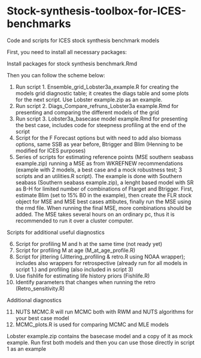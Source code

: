 # Stock-synthesis-toolbox-for-ICES-benchmarks
Code and scripts for ICES stock synthesis benchmark models

First, you need to install all necessary packages:

Install packages for stock synthesis benchmark.Rmd

Then you can follow the scheme below:

1.	Run script 1. Ensemble_grid_Lobster3a_example.R for creating the models grid diagnostic table; it creates the diags table and some plots for the next script. Use Lobster example.zip as an example.
2.	Run script 2. Diags_Compare_refruns_Lobster3a example.Rmd for presenting and comparing the different models of the grid 
3.	Run script 3. Lobster3a_basecase model example.Rmd for presenting the best case, includes code for steepness profiling at the end of the script
4.	Script for the F Forecast options but with need to add also biomass options, same SSB as year before, Btrigger and Blim (Henning to be modified for ICES purposes)
5.	Series of scripts for estimating reference points (MSE southern seabass example.zip) running a MSE as from WKREFNEW recommendations (example with 2 models, a best case and a mock robustness test; 3 scripts and an utilities.R script). The example is done with Southern seabass (Southern seabass example.zip), a lenght based model with SR as B-H for limited number of combinations of Ftarget and Btrigger. First, estimate Blim (set to 15% B0 in the example), then create the FLR stock object for MSE and MSE best cases attibutes, finally run the MSE using the rmd file. When running the final MSE, more combinations should be added. The MSE takes several hours on an ordinary pc, thus it is recommended to run it over a cluster computer. 

Scripts for additional useful diagnostics

6.	Script for profiling M and h at the same time (not ready yet)
7.	Script for profiling M at age (M_at_age_profile.R)
8.	Script for jittering (Jittering_profiling & retro.R using NOAA wrapper); includes also wrappers for retrospective (already run for all models in script 1.) and profiling (also included in script 3)
9.	Use fishlife for estimating life history priors (Fishlife.R)
10.	Identify parameters that changes when running the retro (Retro_sensitivity.R)

Additional diagnostics

11. NUTS MCMC.R will run MCMC both with RWM and NUTS algorithms for your best case model
12. MCMC_plots.R is used for comparing MCMC and MLE models



Lobster example.zip contains the basecase model and a copy of it as mock example. Run first both models and then you can use those directly in script 1 as an example

